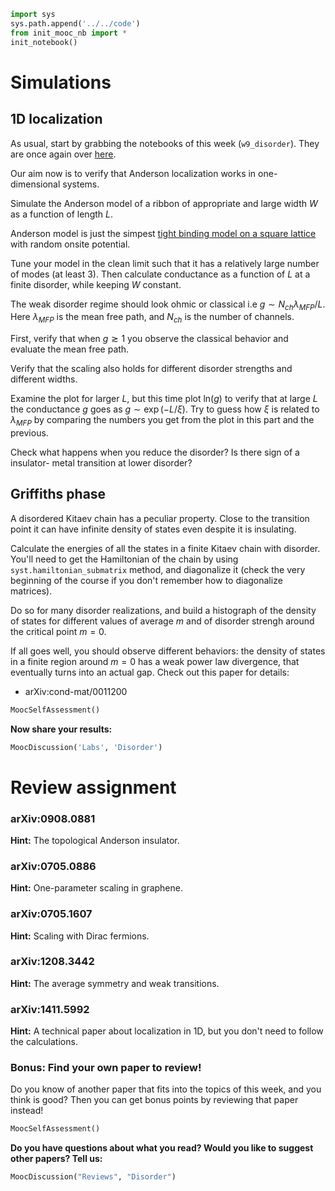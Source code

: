 ```python
import sys
sys.path.append('../../code')
from init_mooc_nb import *
init_notebook()
```

# Simulations

## 1D localization

As usual, start by grabbing the notebooks of this week (`w9_disorder`). They are once again over [here](http://tiny.cc/topocm_smc).

Our aim now is to verify that Anderson localization works in one-dimensional systems.

Simulate the Anderson model of a ribbon of appropriate and large width $W$  as a function of length $L$.

Anderson model is just the simpest [tight binding model on a square lattice](http://kwant-project.org/doc/1.0/tutorial/tutorial1) with random onsite potential.

Tune your model in the clean limit such that it has a relatively large number of modes (at least 3). Then calculate conductance as a function of $L$ at a finite disorder, while keeping $W$ constant.

The weak disorder regime should look ohmic or classical i.e $g \sim N_{ch}\lambda_{MFP}/L$. Here $\lambda_{MFP}$ is the mean free path, and $N_{ch}$ is the number of channels.

First, verify that when $g \gtrsim 1$ you observe the classical behavior and evaluate the mean free path.

Verify that the scaling also holds for different disorder strengths and different widths.

Examine the plot for larger $L$, but this time plot $\textrm{ln}(g)$ to verify that at large $L$ the conductance $g$ goes as $g \sim \exp(-L/\xi)$. Try to guess how $\xi$ is related to $\lambda_{MFP}$ by comparing the numbers you get from the plot in this part and the previous.

Check what happens when you reduce the disorder? Is there sign of a insulator- metal transition at lower disorder?

## Griffiths phase

A disordered Kitaev chain has a peculiar property. Close to the transition point it can have infinite density of states even despite it is insulating.

Calculate the energies of all the states in a finite Kitaev chain with disorder. You'll need to get the Hamiltonian of the chain by using `syst.hamiltonian_submatrix` method, and diagonalize it (check the very beginning of the course if you don't remember how to diagonalize matrices).

Do so for many disorder realizations, and build a histograph of the density of states for different values of average $m$ and of disorder strengh around the critical point $m=0$.

If all goes well, you should observe different behaviors: the density of states in a finite region around $m=0$ has a weak power law divergence, that eventually turns into an actual gap. Check out this paper for details:

* arXiv:cond-mat/0011200

```python
MoocSelfAssessment()
```

**Now share your results:**


```python
MoocDiscussion('Labs', 'Disorder')
```

# Review assignment

### arXiv:0908.0881

**Hint:** The topological Anderson insulator.

### arXiv:0705.0886

**Hint:** One-parameter scaling in graphene.

### arXiv:0705.1607

**Hint:** Scaling with Dirac fermions.

### arXiv:1208.3442

**Hint:** The average symmetry and weak transitions.

### arXiv:1411.5992

**Hint:** A technical paper about localization in 1D, but you don't need to follow the calculations.

### Bonus: Find your own paper to review!

Do you know of another paper that fits into the topics of this week, and you think is good?
Then you can get bonus points by reviewing that paper instead!


```python
MoocSelfAssessment()
```

**Do you have questions about what you read? Would you like to suggest other papers? Tell us:**


```python
MoocDiscussion("Reviews", "Disorder")
```

